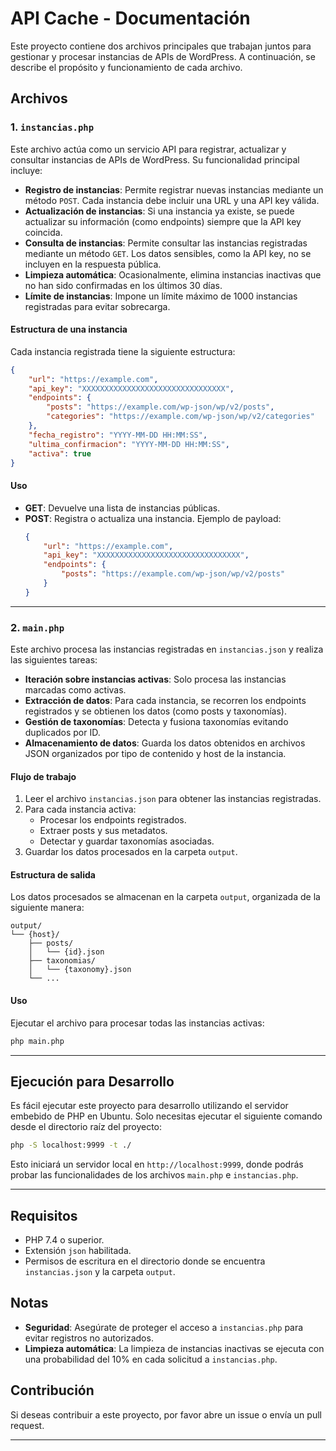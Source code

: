 # API Cache - Documentación

Este proyecto contiene dos archivos principales que trabajan juntos para gestionar y procesar instancias de APIs de WordPress. A continuación, se describe el propósito y funcionamiento de cada archivo.

## Archivos

### 1. `instancias.php`

Este archivo actúa como un servicio API para registrar, actualizar y consultar instancias de APIs de WordPress. Su funcionalidad principal incluye:

- **Registro de instancias**: Permite registrar nuevas instancias mediante un método `POST`. Cada instancia debe incluir una URL y una API key válida.
- **Actualización de instancias**: Si una instancia ya existe, se puede actualizar su información (como endpoints) siempre que la API key coincida.
- **Consulta de instancias**: Permite consultar las instancias registradas mediante un método `GET`. Los datos sensibles, como la API key, no se incluyen en la respuesta pública.
- **Limpieza automática**: Ocasionalmente, elimina instancias inactivas que no han sido confirmadas en los últimos 30 días.
- **Límite de instancias**: Impone un límite máximo de 1000 instancias registradas para evitar sobrecarga.

#### Estructura de una instancia
Cada instancia registrada tiene la siguiente estructura:
```json
{
    "url": "https://example.com",
    "api_key": "XXXXXXXXXXXXXXXXXXXXXXXXXXXXXXXX",
    "endpoints": {
        "posts": "https://example.com/wp-json/wp/v2/posts",
        "categories": "https://example.com/wp-json/wp/v2/categories"
    },
    "fecha_registro": "YYYY-MM-DD HH:MM:SS",
    "ultima_confirmacion": "YYYY-MM-DD HH:MM:SS",
    "activa": true
}
```

#### Uso
- **GET**: Devuelve una lista de instancias públicas.
- **POST**: Registra o actualiza una instancia. Ejemplo de payload:
  ```json
  {
      "url": "https://example.com",
      "api_key": "XXXXXXXXXXXXXXXXXXXXXXXXXXXXXXXX",
      "endpoints": {
          "posts": "https://example.com/wp-json/wp/v2/posts"
      }
  }
  ```

---

### 2. `main.php`

Este archivo procesa las instancias registradas en `instancias.json` y realiza las siguientes tareas:

- **Iteración sobre instancias activas**: Solo procesa las instancias marcadas como activas.
- **Extracción de datos**: Para cada instancia, se recorren los endpoints registrados y se obtienen los datos (como posts y taxonomías).
- **Gestión de taxonomías**: Detecta y fusiona taxonomías evitando duplicados por ID.
- **Almacenamiento de datos**: Guarda los datos obtenidos en archivos JSON organizados por tipo de contenido y host de la instancia.

#### Flujo de trabajo
1. Leer el archivo `instancias.json` para obtener las instancias registradas.
2. Para cada instancia activa:
   - Procesar los endpoints registrados.
   - Extraer posts y sus metadatos.
   - Detectar y guardar taxonomías asociadas.
3. Guardar los datos procesados en la carpeta `output`.

#### Estructura de salida
Los datos procesados se almacenan en la carpeta `output`, organizada de la siguiente manera:
```
output/
└── {host}/
    ├── posts/
    │   └── {id}.json
    ├── taxonomias/
    │   └── {taxonomy}.json
    └── ...
```

#### Uso
Ejecutar el archivo para procesar todas las instancias activas:
```bash
php main.php
```

---

## Ejecución para Desarrollo

Es fácil ejecutar este proyecto para desarrollo utilizando el servidor embebido de PHP en Ubuntu. Solo necesitas ejecutar el siguiente comando desde el directorio raíz del proyecto:

```bash
php -S localhost:9999 -t ./
```

Esto iniciará un servidor local en `http://localhost:9999`, donde podrás probar las funcionalidades de los archivos `main.php` e `instancias.php`.

---

## Requisitos

- PHP 7.4 o superior.
- Extensión `json` habilitada.
- Permisos de escritura en el directorio donde se encuentra `instancias.json` y la carpeta `output`.

## Notas

- **Seguridad**: Asegúrate de proteger el acceso a `instancias.php` para evitar registros no autorizados.
- **Limpieza automática**: La limpieza de instancias inactivas se ejecuta con una probabilidad del 10% en cada solicitud a `instancias.php`.

## Contribución

Si deseas contribuir a este proyecto, por favor abre un issue o envía un pull request.

---
